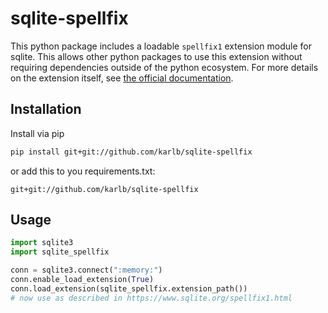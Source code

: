 # sqlite-spellfix

This python package includes a loadable `spellfix1` extension module for sqlite. This allows other python packages to use this extension without requiring dependencies outside of the python ecosystem. For more details on the extension itself, see [the official documentation](https://www.sqlite.org/spellfix1.html).

## Installation

Install via pip

```sh
pip install git+git://github.com/karlb/sqlite-spellfix
```

or add this to you requirements.txt:

```
git+git://github.com/karlb/sqlite-spellfix
```


## Usage


```python
import sqlite3
import sqlite_spellfix

conn = sqlite3.connect(":memory:")
conn.enable_load_extension(True)
conn.load_extension(sqlite_spellfix.extension_path())
# now use as described in https://www.sqlite.org/spellfix1.html
```
